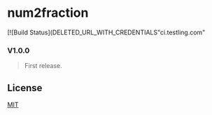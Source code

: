 # num2fraction

[![Build Status](DELETED_URL_WITH_CREDENTIALS"ci.testling.com"

### V1.0.0

> First release.

## License

[MIT](LICENSE)
